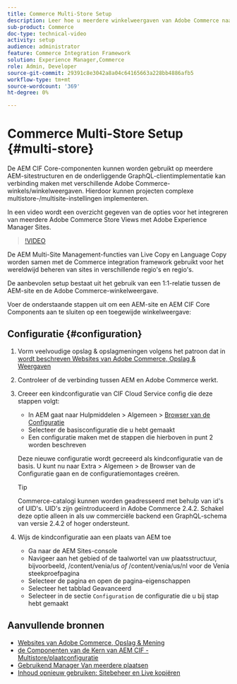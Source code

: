 ```yaml
---
title: Commerce Multi-Store Setup
description: Leer hoe u meerdere winkelweergaven van Adobe Commerce naar AEM kunt toewijzen. Hierdoor kunnen projecten ondersteuning bieden voor meertalige en meertalige gebruiksgevallen.
sub-product: Commerce
doc-type: technical-video
activity: setup
audience: administrator
feature: Commerce Integration Framework
solution: Experience Manager,Commerce
role: Admin, Developer
source-git-commit: 29391c8e3042a8a04c64165663a228bb4886afb5
workflow-type: tm+mt
source-wordcount: '369'
ht-degree: 0%

---
```


# Commerce Multi-Store Setup {#multi-store}

De AEM CIF Core-componenten kunnen worden gebruikt op meerdere AEM-sitestructuren en de onderliggende GraphQL-clientimplementatie kan verbinding maken met verschillende Adobe Commerce-winkels/winkelweergaven. Hierdoor kunnen projecten complexe multistore-/multisite-instellingen implementeren.

In een video wordt een overzicht gegeven van de opties voor het integreren van meerdere Adobe Commerce Store Views met Adobe Experience Manager Sites.

>[!VIDEO](https://video.tv.adobe.com/v/28952/?quality=12)

De AEM Multi-Site Management-functies van Live Copy en Language Copy worden samen met de Commerce integration framework gebruikt voor het wereldwijd beheren van sites in verschillende regio&#39;s en regio&#39;s.

De aanbevolen setup bestaat uit het gebruik van een 1:1-relatie tussen de AEM-site en de Adobe Commerce-winkelweergave.

Voer de onderstaande stappen uit om een AEM-site en AEM CIF Core Components aan te sluiten op een toegewijde winkelweergave:

## Configuratie {#configuration}

1. Vorm veelvoudige opslag &amp; opslagmeningen volgens het patroon dat in [ wordt beschreven Websites van Adobe Commerce, Opslag &amp; Weergaven ](https://experienceleague.adobe.com/docs/commerce-admin/start/setup/websites-stores-views.html)

2. Controleer of de verbinding tussen AEM en Adobe Commerce werkt.

3. Creeer een kindconfiguratie van CIF Cloud Service config die deze stappen volgt:

   * In AEM gaat naar Hulpmiddelen > Algemeen > [ Browser van de Configuratie ](/help/sites-administering/configurations.md#using-configuration-browser)
   * Selecteer de basisconfiguratie die u hebt gemaakt
   * Een configuratie maken met de stappen die hierboven in punt 2 worden beschreven

   Deze nieuwe configuratie wordt gecreeerd als kindconfiguratie van de basis. U kunt nu naar Extra > Algemeen > de Browser van de Configuratie gaan en de configuratiemontages creëren.

   >[!TIP]
   >
   >Commerce-catalogi kunnen worden geadresseerd met behulp van id&#39;s of UID&#39;s. UID&#39;s zijn geïntroduceerd in Adobe Commerce 2.4.2. Schakel deze optie alleen in als uw commerciële backend een GraphQL-schema van versie 2.4.2 of hoger ondersteunt.

4. Wijs de kindconfiguratie aan een plaats van AEM toe

   * Ga naar de AEM Sites-console
   * Navigeer aan het gebied of de taalwortel van uw plaatsstructuur, bijvoorbeeld, /content/venia/us _of_ /content/venia/us/nl voor de Venia steekproefpagina
   * Selecteer de pagina en open de pagina-eigenschappen
   * Selecteer het tabblad Geavanceerd
   * Selecteer in de sectie `Configuration` de configuratie die u bij stap hebt gemaakt

## Aanvullende bronnen

* [ Websites van Adobe Commerce, Opslag &amp; Mening ](https://experienceleague.adobe.com/docs/commerce-admin/start/setup/websites-stores-views.html)
* [ de Componenten van de Kern van AEM CIF - Multistore/plaatconfiguratie ](https://github.com/adobe/aem-core-cif-components#multi-store--site-configuration)
* [ Gebruikend Manager Van meerdere plaatsen ](https://experienceleague.adobe.com/docs/experience-manager-learn/sites/translation/multi-site-manager-feature-video-use.html)
* [Inhoud opnieuw gebruiken: Sitebeheer en Live kopiëren](/help/sites-administering/msm.md)
